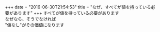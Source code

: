 +++
date = "2016-06-30T21:54:53"
title = "なぜ、すべてが値を持っている必要があります"
+++
すべてが値を持っている必要があります  
なぜなら、そうでなければ  
"値なし"がその価値になります  